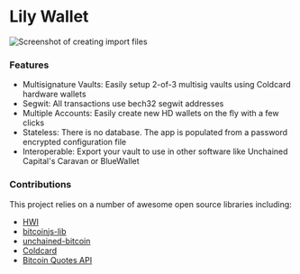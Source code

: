 # Lily Wallet

![Screenshot of creating import files](https://github.com/KayBeSee/cc-kitchen-frontend/blob/master/public/screenshot.png "Screenshot of Lily Wallet")

### Features
- Multisignature Vaults: Easily setup 2-of-3 multisig vaults using Coldcard hardware wallets
- Segwit: All transactions use bech32 segwit addresses
- Multiple Accounts: Easily create new HD wallets on the fly with a few clicks
- Stateless: There is no database. The app is populated from a password encrypted configuration file
- Interoperable: Export your vault to use in other software like Unchained Capital's Caravan or BlueWallet

### Contributions
This project relies on a number of awesome open source libraries including:
- [HWI](https://github.com/bitcoin-core/HWI)
- [bitcoinjs-lib](https://github.com/junderw/bitcoinjs-lib)
- [unchained-bitcoin](https://github.com/unchained-capital/unchained-bitcoin)
- [Coldcard](https://github.com/Coldcard/firmware)
- [Bitcoin Quotes API](https://www.bitcoin-quotes.com/)